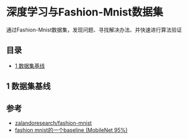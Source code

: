 # 深度学习与Fashion-Mnist数据集

通过Fashion-Mnist数据集，发现问题、寻找解决办法、并快速进行算法验证

## 目录
- [1 数据集基线](https://github.com/DenseAI/deep-learning-and-fashion-mnist#1-数据集基线)

## 1 数据集基线



## 参考
- [zalandoresearch/fashion-mnist ](https://github.com/zalandoresearch/fashion-mnist)
- [fashion mnist的一个baseline (MobileNet 95%) ](https://kexue.fm/archives/4556)